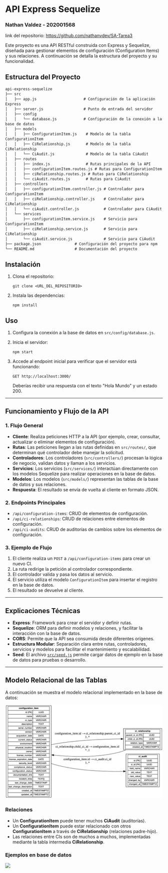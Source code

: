 # API Express Sequelize

### Nathan Valdez - 202001568

link del repositorio: https://github.com/nathanvdev/SA-Tarea3

Este proyecto es una API RESTful construida con Express y Sequelize, diseñada para gestionar elementos de configuración (Configuration Items) y sus relaciones. A continuación se detalla la estructura del proyecto y su funcionalidad.

## Estructura del Proyecto

```
api-express-sequelize
├── src
│   ├── app.js                     # Configuración de la aplicación Express
│   ├── server.js                  # Punto de entrada del servidor
│   ├── config
│   │   └── database.js            # Configuración de la conexión a la base de datos
│   ├── models
│   │   ├── ConfigurationItem.js    # Modelo de la tabla ConfigurationItem
│   │   ├── CiRelationship.js       # Modelo de la tabla CiRelationship
│   │   └── CiAudit.js              # Modelo de la tabla CiAudit
│   ├── routes
│   │   ├── index.js                # Rutas principales de la API
│   │   ├── configurationItem.routes.js # Rutas para ConfigurationItem
│   │   ├── ciRelationship.routes.js # Rutas para CiRelationship
│   │   └── ciAudit.routes.js       # Rutas para CiAudit
│   ├── controllers
│   │   ├── configurationItem.controller.js # Controlador para ConfigurationItem
│   │   ├── ciRelationship.controller.js    # Controlador para CiRelationship
│   │   └── ciAudit.controller.js           # Controlador para CiAudit
│   └── services
│       ├── configurationItem.service.js    # Servicio para ConfigurationItem
│       ├── ciRelationship.service.js       # Servicio para CiRelationship
│       └── ciAudit.service.js              # Servicio para CiAudit
├── package.json               # Configuración del proyecto para npm
└── README.md                  # Documentación del proyecto
```

## Instalación

1. Clona el repositorio:
   ```
   git clone <URL_DEL_REPOSITORIO>
   ```
   
2. Instala las dependencias:
   ```
   npm install
   ```

## Uso

1. Configura la conexión a la base de datos en `src/config/database.js`.
2. Inicia el servidor:
   ```
   npm start
   ```

3. Accede al endpoint inicial para verificar que el servidor está funcionando:
   ```
   GET http://localhost:3000/
   ```

   Deberías recibir una respuesta con el texto "Hola Mundo" y un estado 200.

---

## Funcionamiento y Flujo de la API

### 1. Flujo General

- **Cliente**: Realiza peticiones HTTP a la API (por ejemplo, crear, consultar, actualizar o eliminar elementos de configuración).
- **Rutas**: Las peticiones llegan a las rutas definidas en `src/routes/`, que determinan qué controlador debe manejar la solicitud.
- **Controladores**: Los controladores (`src/controllers/`) procesan la lógica de negocio, validan datos y llaman a los servicios.
- **Servicios**: Los servicios (`src/services/`) interactúan directamente con los modelos Sequelize para realizar operaciones en la base de datos.
- **Modelos**: Los modelos (`src/models/`) representan las tablas de la base de datos y sus relaciones.
- **Respuesta**: El resultado se envía de vuelta al cliente en formato JSON.

### 2. Endpoints Principales

- `/api/configuration-items`: CRUD de elementos de configuración.
- `/api/ci-relationships`: CRUD de relaciones entre elementos de configuración.
- `/api/ci-audits`: CRUD de auditorías de cambios sobre los elementos de configuración.

### 3. Ejemplo de Flujo

1. El cliente realiza un `POST` a `/api/configuration-items` para crear un nuevo CI.
2. La ruta redirige la petición al controlador correspondiente.
3. El controlador valida y pasa los datos al servicio.
4. El servicio utiliza el modelo `ConfigurationItem` para insertar el registro en la base de datos.
5. El resultado se devuelve al cliente.

---

## Explicaciones Técnicas

- **Express**: Framework para crear el servidor y definir rutas.
- **Sequelize**: ORM para definir modelos y relaciones, y facilitar la interacción con la base de datos.
- **CORS**: Permite que la API sea consumida desde diferentes orígenes.
- **Estructura Modular**: Separación clara entre rutas, controladores, servicios y modelos para facilitar el mantenimiento y escalabilidad.
- **Seed**: El archivo [`src/seed.js`](src/seed.js) permite cargar datos de ejemplo en la base de datos para pruebas o desarrollo.

---

## Modelo Relacional de las Tablas

A continuación se muestra el modelo relacional implementado en la base de datos:

![](./assets/ER.png)

### Relaciones

- Un **ConfigurationItem** puede tener muchos **CiAudit** (auditorías).
- Un **ConfigurationItem** puede estar relacionado con otros **ConfigurationItem** a través de **CiRelationship** (relaciones padre-hijo).
- Las relaciones entre CIs son de muchos a muchos, implementadas mediante la tabla intermedia **CiRelationship**.


### Ejemplos en base de datos

![](./assets/Sin%20título.png)